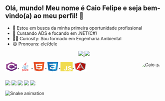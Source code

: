 ## Olá, mundo! Meu nome é Caio Felipe e seja bem-vindo(a) ao meu perfil!  👋

- 🔭 Estou em busca da minha primeira oportunidade profissional
- 🌱 Cursando ADS e focando em .NET(C#)
- 🧑‍🎓 Curiosity: Sou formado em Engenharia Ambiental
- 😄 Pronouns: ele/dele

<div align="center">
  <a href="https://github.com/caiofelipebss">
  <img height="180em" src="https://github-readme-stats.vercel.app/api?username=caiofelipebss&show_icons=true&theme=dark&include_all_commits=true&count_private=true"/>
  <img height="180em" src="https://github-readme-stats.vercel.app/api/top-langs/?username=caiofelipebss&layout=compact&langs_count=7&theme=dark"/>
</div>

<div style="display: inline_block"><br>
  <img align="center" alt="Caio-Csharp" height="30" width="40" src="https://raw.githubusercontent.com/devicons/devicon/master/icons/csharp/csharp-original.svg">
  <img align="center" alt="Caio-Java" height="30" width="40" src="https://raw.githubusercontent.com/devicons/devicon/2ae2a900d2f041da66e950e4d48052658d850630/icons/java/java-original-wordmark.svg">  
  <img align="center" alt="Caio-HTML" height="30" width="40" src="https://raw.githubusercontent.com/devicons/devicon/master/icons/html5/html5-original.svg">
  <img align="center" alt="Caio-CSS" height="30" width="40" src="https://raw.githubusercontent.com/devicons/devicon/master/icons/css3/css3-original.svg">
  <img align="center" alt="Caio-Js" height="30" width="40" src="https://raw.githubusercontent.com/devicons/devicon/master/icons/javascript/javascript-plain.svg">
  <img align="center" alt="Caio-Angular" height="30" width="40" src="https://raw.githubusercontent.com/devicons/devicon/2ae2a900d2f041da66e950e4d48052658d850630/icons/angularjs/angularjs-original.svg">
  <img align="right" alt="Caio-pic" height="170" style="border-radius:50px;" src="https://cdn.discordapp.com/attachments/666831532446449709/942956179208945664/Yellow_and_Purple_Modern_Gamer_MMO_Role_Playing_Animated_Logo_2.gif">
</div>

##

<div> 
  <a href="https://instagram.com/caiofelipebss" target="_blank"><img src="https://img.shields.io/badge/-Instagram-%23E4405F?style=for-the-badge&logo=instagram&logoColor=white" target="_blank"></a> 	
  <a href = "mailto:caiofelipebss@hotmail.com"><img src="https://img.shields.io/badge/Microsoft_Outlook-0078D4?style=for-the-badge&logo=microsoft-outlook&logoColor=white" target="_blank"></a>
  <a href="https://www.linkedin.com/in/caiofelipebss" target="_blank"><img src="https://img.shields.io/badge/-LinkedIn-%230077B5?style=for-the-badge&logo=linkedin&logoColor=white" target="_blank"></a> 
  <a href = "https://wa.me/5581997069809"><img src="https://img.shields.io/badge/WhatsApp-25D366?style=for-the-badge&logo=whatsapp&logoColor=white" target="_blank"></a>
  <a href="https://www.twitch.tv/caio_konce" target="_blank"><img src="https://img.shields.io/badge/Twitch-9146FF?style=for-the-badge&logo=twitch&logoColor=white" target="_blank"></a>
 
  ![Snake animation](https://github.com/caiofelipebss/caiofelipebss/blob/main/.github/workflows/main.yml)
 
</div>
